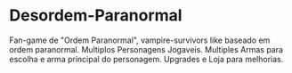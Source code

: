 # Desordem-Paranormal
Fan-game de "Ordem Paranormal", vampire-survivors like baseado em ordem paranormal.
Multiplos Personagens Jogaveis.
Multiples Armas para escolha e arma principal do personagem.
Upgrades e Loja para melhorias.
